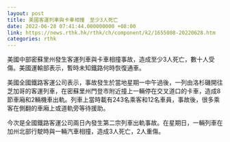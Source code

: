 ```yaml
---
layout: post
title: 美國客運列車與卡車相撞　至少3人死亡
date: 2022-06-28 07:41:44.000000000 +08:00
link: https://news.rthk.hk/rthk/ch/component/k2/1655008-20220628.htm
categories: rthk
---
```


美國中部密蘇里州發生客運列車與卡車相撞事故，造成至少3人死亡，數十人受傷。美國運輸部表示，暫時未知鐵路何時恢復通車。

美國全國鐵路客運公司表示，事故發生於當地星期一中午過後，一列由洛杉磯開往芝加哥的客運列車，在密蘇里州門登市附近撞上一輛停在交叉道口的卡車，造成8節車廂和2輛機車出軌。列車上當時載有243名乘客和12名車員，事故後，很多乘客在側翻的車廂上或道軌旁等待援助。

今次是全國鐵路客運公司兩日內發生第二宗列車出軌事故。在星期日，一輛列車在加州北部行駛時與一輛汽車相撞，造成3人死亡，2人重傷。
